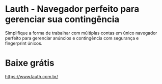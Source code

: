 # Lauth - Navegador perfeito para gerenciar sua contingência
Simplifique a forma de trabalhar com múltiplas contas em único navegador perfeito para gerenciar anúncios e contingência com segurança e fingerprint únicos.

# Baixe grátis
https://www.lauth.com.br/
